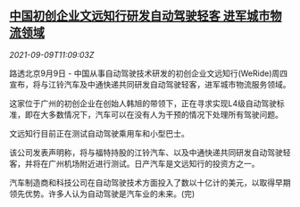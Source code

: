 <!--1631187066000-->
[中国初创企业文远知行研发自动驾驶轻客 进军城市物流领域](https://cn.reuters.com/article/weride-self-driving-bus-0909-idCNKBS2G511Z)
------

<div><i>2021-09-09T11:09:03Z</i></div><p>路透北京9月9日 - 中国从事自动驾驶技术研发的初创企业文远知行(WeRide)周四宣布，将与江铃汽车及中通快递共同研发自动驾驶轻客，进军城市物流服务领域。</p><p>这家位于广州的初创企业在创始人韩旭的带领下，正在寻求实现L4级自动驾驶标准，即在大多数情况下，汽车可以在没有人为干预的情况下处理所有驾驶问题。</p><p>文远知行目前正在测试自动驾驶乘用车和小型巴士。</p><p>该公司发表声明称，将与福特持股的江铃汽车、以及中通快递共同研发自动驾驶轻客，并将在广州机场附近进行测试。日产汽车是文远知行的投资方之一。</p><p>汽车制造商和科技公司在自动驾驶技术方面投入了数以十亿计的美元，以取得早期领先优势。许多人认为自动驾驶是汽车业的未来。(完)</p>
